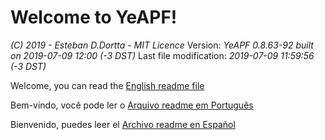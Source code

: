 # **Welcome to YeAPF!**

*(C) 2019 - Esteban D.Dortta - MIT Licence*
Version: *YeAPF 0.8.63-92 built on 2019-07-09 12:00 (-3 DST)*
Last file modification: *2019-07-09 11:59:56 (-3 DST)*

Welcome, you can read the [English readme file](readme-en.md)

Bem-vindo, você pode ler o [Arquivo readme em Português](readme-pt-br.md)

Bienvenido, puedes leer el [Archivo readme en Español](readme-es.md)

